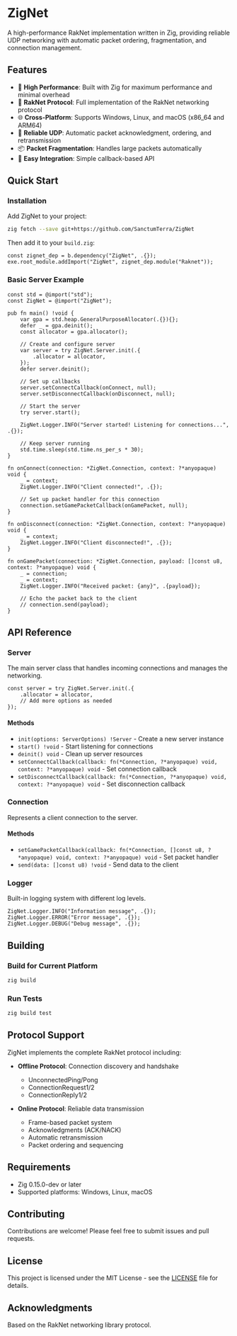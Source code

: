 # ZigNet

A high-performance RakNet implementation written in Zig, providing reliable UDP networking with automatic packet ordering, fragmentation, and connection management.

## Features

- 🚀 **High Performance**: Built with Zig for maximum performance and minimal overhead
- 🔗 **RakNet Protocol**: Full implementation of the RakNet networking protocol
- 🌐 **Cross-Platform**: Supports Windows, Linux, and macOS (x86_64 and ARM64)
- 🔄 **Reliable UDP**: Automatic packet acknowledgment, ordering, and retransmission
- 📦 **Packet Fragmentation**: Handles large packets automatically
- 🔌 **Easy Integration**: Simple callback-based API

## Quick Start

### Installation

Add ZigNet to your project:

```bash
zig fetch --save git+https://github.com/SanctumTerra/ZigNet
```

Then add it to your `build.zig`:

```zig
const zignet_dep = b.dependency("ZigNet", .{});
exe.root_module.addImport("ZigNet", zignet_dep.module("Raknet"));
```

### Basic Server Example

```zig
const std = @import("std");
const ZigNet = @import("ZigNet");

pub fn main() !void {
    var gpa = std.heap.GeneralPurposeAllocator(.{}){};
    defer _ = gpa.deinit();
    const allocator = gpa.allocator();

    // Create and configure server
    var server = try ZigNet.Server.init(.{
        .allocator = allocator,
    });
    defer server.deinit();

    // Set up callbacks
    server.setConnectCallback(onConnect, null);
    server.setDisconnectCallback(onDisconnect, null);

    // Start the server
    try server.start();
    
    ZigNet.Logger.INFO("Server started! Listening for connections...", .{});
    
    // Keep server running
    std.time.sleep(std.time.ns_per_s * 30);
}

fn onConnect(connection: *ZigNet.Connection, context: ?*anyopaque) void {
    _ = context;
    ZigNet.Logger.INFO("Client connected!", .{});
    
    // Set up packet handler for this connection
    connection.setGamePacketCallback(onGamePacket, null);
}

fn onDisconnect(connection: *ZigNet.Connection, context: ?*anyopaque) void {
    _ = context;
    ZigNet.Logger.INFO("Client disconnected!", .{});
}

fn onGamePacket(connection: *ZigNet.Connection, payload: []const u8, context: ?*anyopaque) void {
    _ = connection;
    _ = context;
    ZigNet.Logger.INFO("Received packet: {any}", .{payload});
    
    // Echo the packet back to the client
    // connection.send(payload);
}
```

## API Reference

### Server

The main server class that handles incoming connections and manages the networking.

```zig
const server = try ZigNet.Server.init(.{
    .allocator = allocator,
    // Add more options as needed
});
```

#### Methods

- `init(options: ServerOptions) !Server` - Create a new server instance
- `start() !void` - Start listening for connections
- `deinit() void` - Clean up server resources
- `setConnectCallback(callback: fn(*Connection, ?*anyopaque) void, context: ?*anyopaque) void` - Set connection callback
- `setDisconnectCallback(callback: fn(*Connection, ?*anyopaque) void, context: ?*anyopaque) void` - Set disconnection callback

### Connection

Represents a client connection to the server.

#### Methods

- `setGamePacketCallback(callback: fn(*Connection, []const u8, ?*anyopaque) void, context: ?*anyopaque) void` - Set packet handler
- `send(data: []const u8) !void` - Send data to the client

### Logger

Built-in logging system with different log levels.

```zig
ZigNet.Logger.INFO("Information message", .{});
ZigNet.Logger.ERROR("Error message", .{});
ZigNet.Logger.DEBUG("Debug message", .{});
```

## Building

### Build for Current Platform

```bash
zig build
```

### Run Tests

```bash
zig build test
```

## Protocol Support

ZigNet implements the complete RakNet protocol including:

- **Offline Protocol**: Connection discovery and handshake
  - UnconnectedPing/Pong
  - ConnectionRequest1/2
  - ConnectionReply1/2

- **Online Protocol**: Reliable data transmission
  - Frame-based packet system
  - Acknowledgments (ACK/NACK)
  - Automatic retransmission
  - Packet ordering and sequencing

## Requirements

- Zig 0.15.0-dev or later
- Supported platforms: Windows, Linux, macOS

## Contributing

Contributions are welcome! Please feel free to submit issues and pull requests.

## License

This project is licensed under the MIT License - see the [LICENSE](LICENSE) file for details.

## Acknowledgments

Based on the RakNet networking library protocol.
